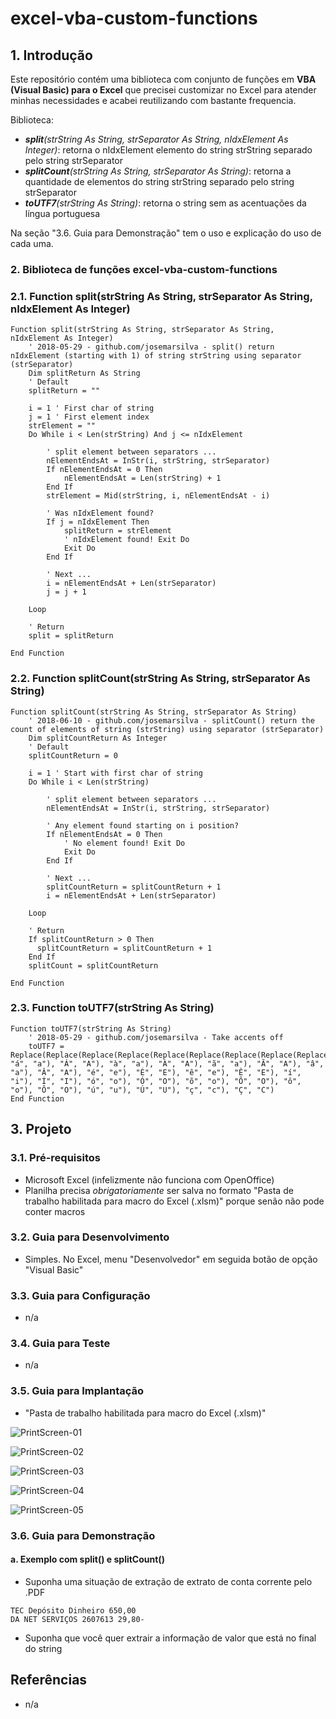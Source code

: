 # excel-vba-custom-functions

## 1. Introdução ##

Este repositório contém uma biblioteca com conjunto de funções em **VBA (Visual Basic) para o Excel** que precisei customizar no Excel para atender minhas necessidades e acabei reutilizando com bastante frequencia.

Biblioteca:
* _**split**(strString As String, strSeparator As String, nIdxElement As Integer)_: retorna o nIdxElement elemento do string strString separado pelo string strSeparator
* _**splitCount**(strString As String, strSeparator As String)_: retorna a quantidade de elementos do string strString separado pelo string strSeparator
* _**toUTF7**(strString As String)_: retorna o string sem as acentuações da língua portuguesa

Na seção "3.6. Guia para Demonstração" tem o uso e explicação do uso de cada uma.

### 2. Biblioteca de funções excel-vba-custom-functions ###

### 2.1. Function split(strString As String, strSeparator As String, nIdxElement As Integer) ###
```vba
Function split(strString As String, strSeparator As String, nIdxElement As Integer)
    ' 2018-05-29 - github.com/josemarsilva - split() return nIdxElement (starting with 1) of string strString using separator (strSeparator)
    Dim splitReturn As String
    ' Default
    splitReturn = ""
    
    i = 1 ' First char of string
    j = 1 ' First element index
    strElement = ""
    Do While i < Len(strString) And j <= nIdxElement
    
        ' split element between separators ...
        nElementEndsAt = InStr(i, strString, strSeparator)
        If nElementEndsAt = 0 Then
            nElementEndsAt = Len(strString) + 1
        End If
        strElement = Mid(strString, i, nElementEndsAt - i)
        
        ' Was nIdxElement found?
        If j = nIdxElement Then
            splitReturn = strElement
            ' nIdxElement found! Exit Do
            Exit Do
        End If
        
        ' Next ...
        i = nElementEndsAt + Len(strSeparator)
        j = j + 1
    
    Loop
    
    ' Return
    split = splitReturn
    
End Function
```


### 2.2. Function splitCount(strString As String, strSeparator As String) ###
```vba
Function splitCount(strString As String, strSeparator As String)
    ' 2018-06-10 - github.com/josemarsilva - splitCount() return the count of elements of string (strString) using separator (strSeparator)
    Dim splitCountReturn As Integer
    ' Default
    splitCountReturn = 0
    
    i = 1 ' Start with first char of string
    Do While i < Len(strString)
    
        ' split element between separators ...
        nElementEndsAt = InStr(i, strString, strSeparator)
        
        ' Any element found starting on i position?
        If nElementEndsAt = 0 Then
            ' No element found! Exit Do
            Exit Do
        End If
        
        ' Next ...
        splitCountReturn = splitCountReturn + 1
        i = nElementEndsAt + Len(strSeparator)
    
    Loop
    
    ' Return
    If splitCountReturn > 0 Then
      splitCountReturn = splitCountReturn + 1
    End If
    splitCount = splitCountReturn
    
End Function
```


### 2.3. Function toUTF7(strString As String) ###
```vba
Function toUTF7(strString As String)
    ' 2018-05-29 - github.com/josemarsilva - Take accents off
    toUTF7 = Replace(Replace(Replace(Replace(Replace(Replace(Replace(Replace(Replace(Replace(Replace(Replace(Replace(Replace(Replace(Replace(Replace(Replace(Replace(Replace(Replace(Replace(Replace(Replace(strString, "á", "a"), "Á", "A"), "à", "a"), "À", "A"), "ã", "a"), "Ã", "A"), "â", "a"), "Â", "A"), "é", "e"), "É", "E"), "ê", "e"), "Ê", "E"), "í", "i"), "Í", "I"), "ó", "o"), "Ó", "O"), "õ", "o"), "Õ", "O"), "ô", "o"), "Ô", "O"), "ú", "u"), "Ú", "U"), "ç", "c"), "Ç", "C")
End Function
```


## 3. Projeto ##

### 3.1. Pré-requisitos ###

* Microsoft Excel (infelizmente não funciona com OpenOffice)
* Planilha precisa _obrigatoriamente_ ser salva no formato "Pasta de trabalho habilitada para macro do Excel (.xlsm)" porque senão não pode conter macros

### 3.2. Guia para Desenvolvimento ###

* Simples. No Excel, menu "Desenvolvedor" em seguida botão de opção "Visual Basic"


### 3.3. Guia para Configuração ###

* n/a


### 3.4. Guia para Teste ###

* n/a


### 3.5. Guia para Implantação ###

* "Pasta de trabalho habilitada para macro do Excel (.xlsm)"

![PrintScreen-01](https://github.com/josemarsilva/excel-vba-custom-functions/blob/master/PrintScreen-01.PNG) 

![PrintScreen-02](https://github.com/josemarsilva/excel-vba-custom-functions/blob/master/PrintScreen-02.PNG) 

![PrintScreen-03](https://github.com/josemarsilva/excel-vba-custom-functions/blob/master/PrintScreen-03.PNG) 

![PrintScreen-04](https://github.com/josemarsilva/excel-vba-custom-functions/blob/master/PrintScreen-04.PNG) 

![PrintScreen-05](https://github.com/josemarsilva/excel-vba-custom-functions/blob/master/PrintScreen-05.PNG) 


### 3.6. Guia para Demonstração ###

#### a. Exemplo com split() e splitCount() ####
* Suponha uma situação de extração de extrato de conta corrente pelo .PDF
```pdf
TEC Depósito Dinheiro 650,00
DA NET SERVIÇOS 2607613 29,80-
```
* Suponha que você quer extrair a informação de valor que está no final do string



## Referências ##

* n/a

